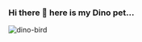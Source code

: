 ### Hi there 👋 here is my Dino pet...

![dino-bird](https://user-images.githubusercontent.com/46622469/88928350-6a0be500-d281-11ea-9b96-b79cf9b23f17.png)

<!--
**Laurynas-3D/Laurynas-3D** is a ✨ _special_ ✨ repository because its `README.md` (this file) appears on your GitHub profile.

Here are some ideas to get you started:

- 🔭 I’m currently working on ...
- 🌱 I’m currently learning ...
- 👯 I’m looking to collaborate on ...
- 🤔 I’m looking for help with ...
- 💬 Ask me about ...
- 📫 How to reach me: ...
- 😄 Pronouns: ...
- ⚡ Fun fact: ...
-->
